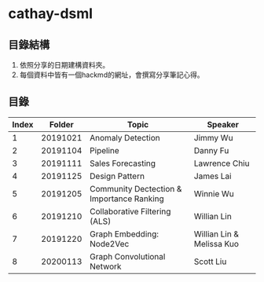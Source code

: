 # cathay-dsml
## 目錄結構
1. 依照分享的日期建構資料夾。
2. 每個資料中皆有一個hackmd的網址，會撰寫分享筆記心得。
## 目錄
| **Index** | **Folder** | **Topic** | **Speaker** |
|-----|------|-----|-----|
|1| 20191021 | Anomaly Detection | Jimmy Wu|
|2| 20191104 | Pipeline | Danny Fu|
|3| 20191111 | Sales Forecasting | Lawrence Chiu|
|4| 20191125 | Design Pattern | James Lai|
|5| 20191205 | Community Dectection & Importance Ranking | Winnie Wu
|6| 20191210 | Collaborative Filtering (ALS) | Willian Lin
|7| 20191220 | Graph Embedding: Node2Vec | Willian Lin & Melissa Kuo
|8| 20200113 | Graph Convolutional Network | Scott Liu